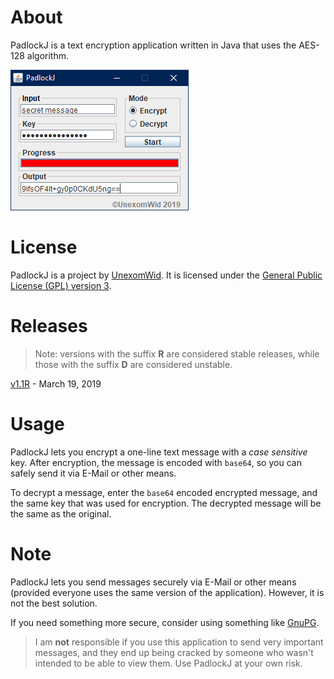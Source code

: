 # About

PadlockJ is a text encryption application written in Java that uses the AES-128 algorithm.

![UI](img/ui.png)

# License

PadlockJ is a project by [UnexomWid](http://unexomwid.github.io). It is licensed under the [General Public License (GPL) version 3](https://www.gnu.org/licenses/gpl-3.0.en.html).

# Releases

>Note: versions with the suffix **R** are considered stable releases, while those with the suffix **D** are considered unstable.

[v1.1R](https://github.com/UnexomWid/PadlockJ/releases/tag/v1.1R) - March 19, 2019

# Usage

PadlockJ lets you encrypt a one-line text message with a *case sensitive* key. After encryption, the message is encoded with `base64`, so you can safely send it via E-Mail or other means.

To decrypt a message, enter the `base64` encoded encrypted message, and the same key that was used for encryption. The decrypted message will be the same as the original.

# Note

PadlockJ lets you send messages securely via E-Mail or other means (provided everyone uses the same version of the application). However, it is not the best solution.

If you need something more secure, consider using something like [GnuPG](https://www.gnupg.org/).

>I am **not** responsible if you use this application to send very important messages, and they end up being cracked by someone who wasn't intended to be able to view them.
>Use PadlockJ at your own risk.